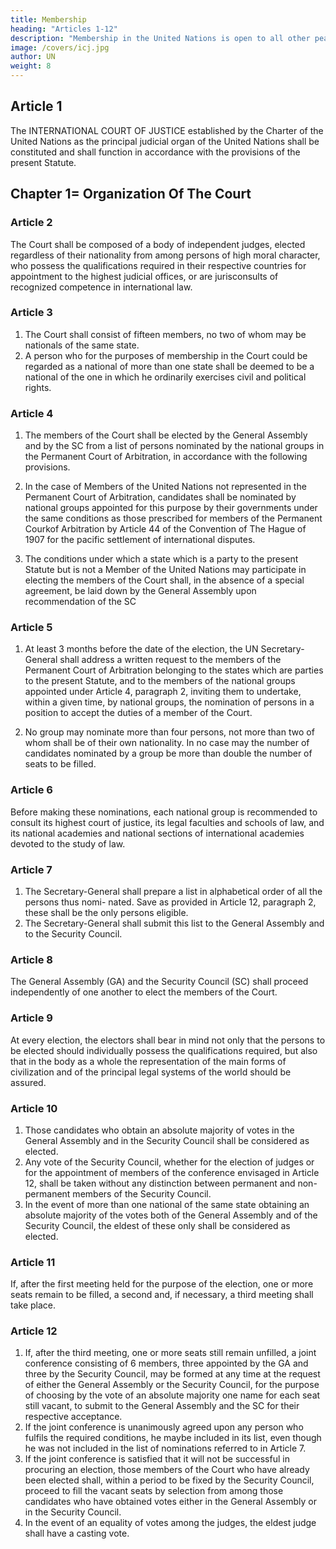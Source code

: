 ```yaml
---
title: Membership
heading: "Articles 1-12"
description: "Membership in the United Nations is open to all other peace-loving states which accept the obligations contained in the present Charter"
image: /covers/icj.jpg
author: UN
weight: 8
---
```





## Article 1

The INTERNATIONAL COURT OF JUSTICE established by the Charter of the United Nations as the principal judicial organ of the United Nations shall be constituted and shall function in accordance with the provisions of the present Statute.



## Chapter 1=  Organization Of The Court

### Article 2

The Court shall be composed of a body of independent judges, elected regardless of their nationality from among persons of high moral character, who possess the qualifications required in their respective countries for appointment to the highest judicial offices, or are jurisconsults of recognized competence in international law.

### Article 3

1. The Court shall consist of fifteen members, no two of whom may be nationals of the same state.
2. A person who for the purposes of membership in the Court could be regarded as a national of more than one state shall be deemed to be a national of the one in which he ordinarily exercises civil and political rights.

### Article 4

1. The members of the Court shall be elected by the General Assembly and by the SC from a list of persons nominated by the national groups in the Permanent Court of Arbitration, in accordance with the following provisions.

2. In the case of Members of the United Nations not represented in the Permanent Court of Arbitration, candidates shall be nominated by national groups appointed for this purpose by their governments under the same conditions as those prescribed for members of the Permanent Courkof Arbitration by Article 44 of the Convention of The Hague of 1907 for the pacific settlement of international disputes. 
3. The conditions under which a state which is a party to the present Statute but is not a Member of the United Nations may participate in electing the members of the Court shall, in the absence of a special agreement, be laid down by the General Assembly upon recommendation of the SC

### Article 5

1. At least 3 months before the date of the election, the UN Secretary-General shall address a written request to the members of the Permanent Court of Arbitration belonging to the states which are parties to the present Statute, and to the members of the national groups appointed under Article 4, paragraph 2, inviting them to undertake, within a given time, by national groups, the nomination of persons in a position to accept the duties of a member of the Court.

2. No group may nominate more than four persons, not more than two of whom shall be of their own nationality. In no case may the number of candidates nominated by a group be more than double the number of seats to be filled.

### Article 6

Before making these nominations, each national group is recommended to consult its highest court of justice, its legal faculties and schools of law, and its national academies and national sections of international academies devoted to the study of law.

### Article 7

1. The Secretary-General shall prepare a list in alphabetical order of all the persons thus nomi-
nated. Save as provided in Article 12, paragraph 2, these shall be the only persons eligible.
2. The Secretary-General shall submit this list to the General Assembly and to the Security Council.

### Article 8

The General Assembly (GA) and the Security Council (SC) shall proceed independently of one another to elect the members of the Court.

### Article 9

At every election, the electors shall bear in mind not only that the persons to be elected should individually possess the qualifications required, but also that in the body as a whole the representation of the main forms of civilization and of the principal legal systems of the world should be assured.

### Article 10

1. Those candidates who obtain an absolute majority of votes in the General Assembly and in the Security Council shall be considered as elected.
2. Any vote of the Security Council, whether for the election of judges or for the appointment of members of the conference envisaged in Article 12, shall be taken without any distinction between permanent and non-permanent members of the Security Council.
3. In the event of more than one national of the same state obtaining an absolute majority of the votes both of the General Assembly and of the Security Council, the eldest of these only shall be considered as elected.

### Article 11

If, after the first meeting held for the purpose of the election, one or more seats remain to be filled, a second and, if necessary, a third meeting shall take place.

### Article 12

1. If, after the third meeting, one or more seats still remain unfilled, a joint conference consisting of 6 members, three appointed by the GA and three by the Security Council, may be formed at any time at the request of either the General Assembly or the Security Council, for the purpose of choosing by the vote of an absolute majority one name for each seat still vacant, to
submit to the General Assembly and the SC for their respective acceptance.
2. If the joint conference is unanimously agreed upon any person who fulfils the required conditions, he maybe included in its list, even though he was not included in the list of nominations referred to in Article 7.
3. If the joint conference is satisfied that it will not be successful in procuring an election, those members of the Court who have already been elected shall, within a period to be fixed by the Security Council, proceed to fill the vacant seats by selection from among those candidates who have obtained votes either in the General Assembly or in the Security Council.
4. In the event of an equality of votes among the judges, the eldest judge shall have a casting vote.
